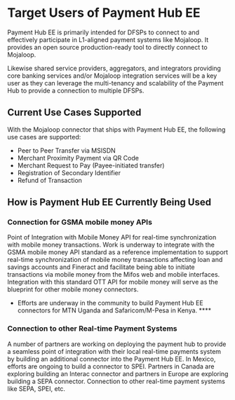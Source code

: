 # Target Users of Payment Hub EE

Payment Hub EE is primarily intended for DFSPs to connect to and effectively participate in L1-aligned payment systems like Mojaloop. It provides an open source production-ready tool to directly connect to Mojaloop. 

Likewise shared service providers, aggregators, and integrators providing core banking services and/or Mojaloop integration services will be a key user as they can leverage the multi-tenancy and scalability of the Payment Hub to provide a connection to multiple DFSPs.

## Current Use Cases Supported

With the Mojaloop connector that ships with Payment Hub EE, the following use cases are supported:

* Peer to Peer Transfer via MSISDN
* Merchant Proximity Payment via QR Code 
* Merchant Request to Pay \(Payee-initiated transfer\)
* Registration of Secondary Identifier
* Refund of Transaction 

## How is Payment Hub EE Currently Being Used

### **Connection for GSMA mobile money APIs**

Point of Integration with Mobile Money API for real-time synchronization with mobile money transactions. Work is underway to integrate with the GSMA mobile money API standard as a reference implementation to support real-time synchronization of mobile money transactions affecting loan and savings accounts and Fineract and facilitate being able to initiate transactions via mobile money from the Mifos web and mobile interfaces. Integration with this standard OTT API for mobile money will serve as the blueprint for other mobile money connectors. 

* Efforts are underway in the community to build Payment Hub EE connectors for MTN Uganda and Safaricom/M-Pesa in Kenya. ****

### **Connection to other Real-time Payment Systems**

A number of partners are working on deploying the payment hub to provide a seamless point of integration with their local real-time payments system by building an additional connector into the Payment Hub EE. In Mexico, efforts are ongoing to build a connector to SPEI. Partners in Canada are exploring building an Interac connector and partners in Europe are exploring building a SEPA connector. Connection to other real-time payment systems like SEPA, SPEI, etc.



##  


